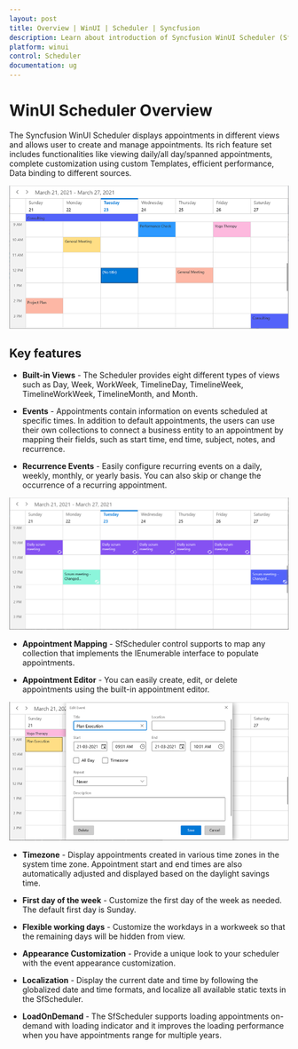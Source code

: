 ```yaml
---
layout: post
title: Overview | WinUI | Scheduler | Syncfusion 
description: Learn about introduction of Syncfusion WinUI Scheduler (SfScheduler) control, its feature and more details.
platform: winui
control: Scheduler
documentation: ug
---
```


# WinUI Scheduler Overview

The Syncfusion WinUI Scheduler displays appointments in different views and allows user to create and manage appointments. Its rich feature set includes functionalities like viewing daily/all day/spanned appointments, complete customization using custom Templates, efficient performance, Data binding to different sources.

![WinUI scheduler WeekView](Overview_Images/WeekView.png)

## Key features

* **Built-in Views** - The Scheduler provides eight different types of views such as Day, Week, WorkWeek, TimelineDay, TimelineWeek, TimelineWorkWeek, TimelineMonth, and Month.

* **Events** - Appointments contain information on events scheduled at specific times. In addition to default appointments, the users can use their own collections to connect a business entity to an appointment by mapping their fields, such as start time, end time, subject, notes, and recurrence.

* **Recurrence Events** - Easily configure recurring events on a daily, weekly, monthly, or yearly basis. You can also skip or change the occurrence of a recurring appointment.

![Recurring Events with exceptions in WinUI scheduler](Overview_Images/RecurringException.png)

* **Appointment Mapping** - SfScheduler control supports to map any collection that implements the IEnumerable interface to populate appointments.

* **Appointment Editor** - You can easily create, edit, or delete appointments using the built-in appointment editor.

![Appointment editor in WinUI scheduler](Overview_Images/AppointmentEditor.png)

* **Timezone** - Display appointments created in various time zones in the system time zone. Appointment start and end times are also automatically adjusted and displayed based on the daylight savings time.

* **First day of the week** - Customize the first day of the week as needed. The default first day is Sunday.

* **Flexible working days** - Customize the workdays in a workweek so that the remaining days will be hidden from view.

* **Appearance Customization** - Provide a unique look to your scheduler with the event appearance customization.

* **Localization** - Display the current date and time by following the globalized date and time formats, and localize all available static texts in the SfScheduler.

* **LoadOnDemand** - The SfScheduler supports loading appointments on-demand with loading indicator and it improves the loading performance when you have appointments range for multiple years.